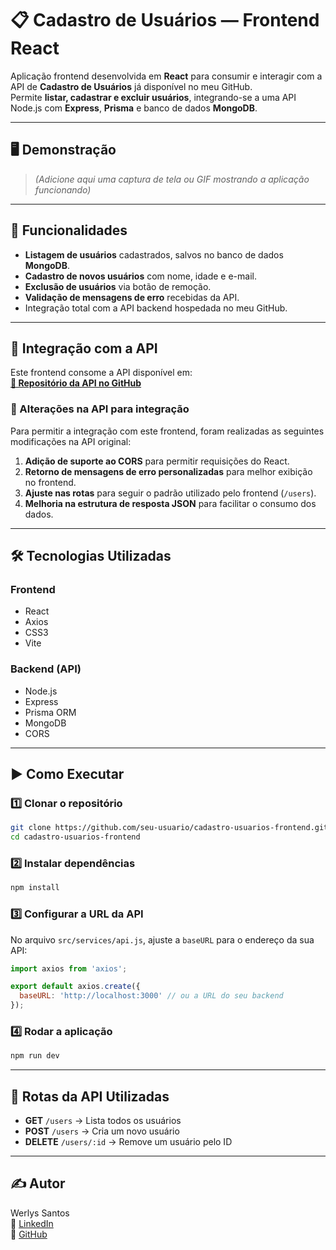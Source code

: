# 📋 Cadastro de Usuários — Frontend React

Aplicação frontend desenvolvida em **React** para consumir e interagir com a API de **Cadastro de Usuários** já disponível no meu GitHub.  
Permite **listar, cadastrar e excluir usuários**, integrando-se a uma API Node.js com **Express**, **Prisma** e banco de dados **MongoDB**.

---

## 🖥️ Demonstração

> *(Adicione aqui uma captura de tela ou GIF mostrando a aplicação funcionando)*

---

## 🚀 Funcionalidades

- **Listagem de usuários** cadastrados, salvos no banco de dados **MongoDB**.
- **Cadastro de novos usuários** com nome, idade e e-mail.
- **Exclusão de usuários** via botão de remoção.
- **Validação de mensagens de erro** recebidas da API.
- Integração total com a API backend hospedada no meu GitHub.

---

## 🔗 Integração com a API

Este frontend consome a API disponível em:  
**[📂 Repositório da API no GitHub](https://github.com/WerlysSantos/api-nodejs-cadastro-de-usuarios)**

### 🔄 Alterações na API para integração
Para permitir a integração com este frontend, foram realizadas as seguintes modificações na API original:
1. **Adição de suporte ao CORS** para permitir requisições do React.
2. **Retorno de mensagens de erro personalizadas** para melhor exibição no frontend.
3. **Ajuste nas rotas** para seguir o padrão utilizado pelo frontend (`/users`).
4. **Melhoria na estrutura de resposta JSON** para facilitar o consumo dos dados.

---

## 🛠️ Tecnologias Utilizadas

### **Frontend**
- React
- Axios
- CSS3
- Vite

### **Backend (API)**
- Node.js
- Express
- Prisma ORM
- MongoDB
- CORS

---

## ▶️ Como Executar

### **1️⃣ Clonar o repositório**
```bash
git clone https://github.com/seu-usuario/cadastro-usuarios-frontend.git
cd cadastro-usuarios-frontend
```

### **2️⃣ Instalar dependências**
```bash
npm install
```

### **3️⃣ Configurar a URL da API**
No arquivo `src/services/api.js`, ajuste a `baseURL` para o endereço da sua API:
```javascript
import axios from 'axios';

export default axios.create({
  baseURL: 'http://localhost:3000' // ou a URL do seu backend
});
```

### **4️⃣ Rodar a aplicação**
```bash
npm run dev
```

---

## 📌 Rotas da API Utilizadas

- **GET** `/users` → Lista todos os usuários
- **POST** `/users` → Cria um novo usuário
- **DELETE** `/users/:id` → Remove um usuário pelo ID

---

## ✍️ Autor

Werlys Santos  
🔗 [LinkedIn](https://www.linkedin.com/in/werlys-santos/)  
🐙 [GitHub](https://github.com/WerlysSantos)